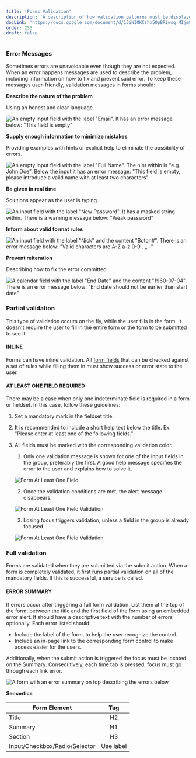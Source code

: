 ```yaml
---
title: 'Forms Validation'
description: 'A description of how validation patterns must be displayed within form structures.'
docLink: 'https://docs.google.com/document/d/13iNIOKCshx50pBRiwsq_MIjm9wUEfiygArRnrYD1-x4/edit?usp=sharing'
order: 255
draft: false
---
```


### Error Messages
Sometimes errors are unavoidable even though they are not expected. When an error happens messages are used to describe the problem, including information on how to fix and prevent said error. To keep these messages user-friendly, validation messages in forms should:

**Describe the nature of the problem**

Using an honest and clear language.

![An empty input field with the label "Email". It has an error message below: "This field is empty"](/images/lexicon/ErrorMessageDescribeProblem.png) 

**Supply enough information to minimize mistakes**

Providing examples with hints or explicit help to eliminate the possibility of errors.

![An empty input field with the label "Full Name". The hint within is "e.g. John Doe". Below the input it has an error message: "This field is empty, please introduce a valid name with at least two characters"](/images/lexicon/ErrorMessageMinimizeMistakes.png) 

**Be given in real time**

Solutions appear as the user is typing. 

![An input field with the label "New Password". It has a masked string within. There is a warning message below: "Weak password"](/images/lexicon/ErrorMessageRealTime.png)

**Inform about valid format rules**

![An input field with the label "Nick" and the content "Boton#". There is an error message below: "Valid characters are A-Z a-z 0-9 . _ -"](/images/lexicon/ErrorMessageFormatRules.png)

**Prevent reiteration**

Describing how to fix the error committed.

![A calendar field with the label "End Date" and the content "1960-07-04". There is an error message below: "End date should not be earlier than start date"](/images/lexicon/ErrorMessagePreventReiteration.png)

### Partial validation

This type of validation occurs on the fly, while the user fills in the form. It doesn't require the user to fill in the entire form or the form to be submitted to see it.

#### INLINE

Forms can have inline validation. All [form fields](../text-input) that can be checked against a set of rules while filling them in must show success or error state to the user.

#### AT LEAST ONE FIELD REQUIRED

There may be a case when only one indeterminate field is required in a form or fieldset. In this case, follow these guidelines:

1. Set a mandatory mark in the fieldset title.
2. It is recommended to include a short help text below the title. Ex: "Please enter at least one of the following fields."
3. All fields must be marked with the corresponding validation color.

    1. Only one validation message is shown for one of the input fields in the group, preferably the first. A good help message specifies the error to the user and explains how to solve it.

    ![Form At Least One Field](/images/lexicon/FormAtLeastOneField.jpg)

    2. Once the validation conditions are met, the alert message disappears.

    ![Form At Least One Field Validation](/images/lexicon/FormAtLeastOneFieldValidation.jpg)

    3. Losing focus triggers validation, unless a field in the group is already focused.

    ![Form At Least One Field Validation](/images/lexicon/FormAtLeastOneFieldSuccess.jpg)

### Full validation

Forms are validated when they are submitted via the submit action. When a form is completely validated, it first runs partial validation on all of the mandatory fields. If this is successful, a service is called.

#### ERROR SUMMARY

If errors occur after triggering a full form validation. List them at the top of the form, between the title and the first field of the form using an embedded error alert. It should have a descriptive text with the number of errors optionally. Each error listed should:

- Include the label of the form, to help the user recognize the control.
- Include an in-page link to the corresponding form control to make access easier for the users.

Additionally, when the submit action is triggered the focus must be located on the Summary. Consecutively, each time tab is pressed, focus must go through each link error.


![A form with an error summary on top describing the errors below](/images/lexicon/FormValidationSummary.png)

**Semantics**

| Form Element | Tag |
| ----------------------------- | :----------: |
| Title                         | H2           |
| Summary                       | H1           |
| Section                       | H3           |
| Input/Checkbox/Radio/Selector | Use label    |